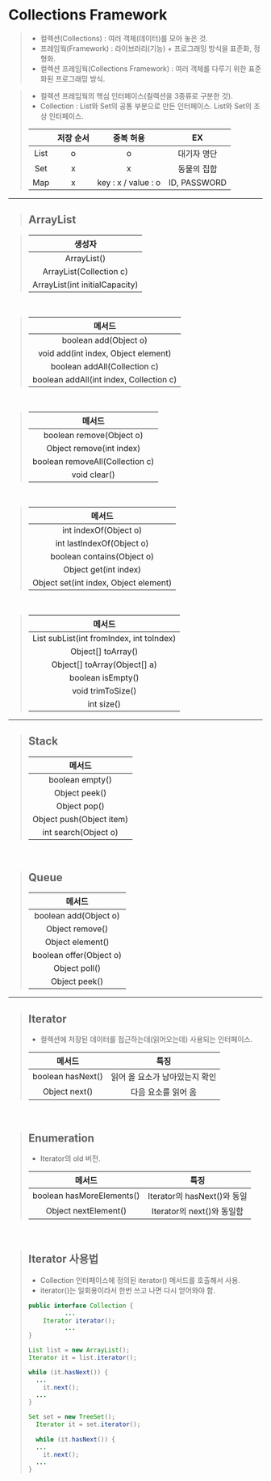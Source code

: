 # Collections Framework

> - 컬렉션(Collections) : 여러 객체(데이터)를 모아 놓은 것.
> - 프레임웍(Framework) : 라이브러리(기능) + 프로그래밍 방식을 표준화, 정형화.
> - 컬렉션 프레임웍(Collections Framework) : 여러 객체를 다루기 위한 표준화된 프로그래밍 방식.

> - 컬렉션 프레임웍의 핵심 인터페이스(컬렉션을 3종류로 구분한 것).
> - Collection : List와 Set의 공통 부분으로 만든 인터페이스. List와 Set의 조상 인터페이스.
>
> |   | 저장 순서 | 중복 허용 | EX |
> |:---:|:---:|:---:|:---:|
> | List | o | o | 대기자 명단 |
> | Set | x | x | 동물의 집합 |
> | Map | x | key : x / value : o | ID, PASSWORD |

___

> ## ArrayList

> | 생성자 |
> |:----:|
> | ArrayList() |
> | ArrayList(Collection c) |
> | ArrayList(int initialCapacity) |

<br>

> | 메서드 |
> |:----:|
> | boolean add(Object o) |
> | void add(int index, Object element) |
> | boolean addAll(Collection c) |
> | boolean addAll(int index, Collection c) |

<br>

> | 메서드 |
> |:----:|
> | boolean remove(Object o) |
> | Object remove(int index) |
> | boolean removeAll(Collection c) |
> | void clear() |

<br>

> | 메서드 |
> |:----:|
> | int indexOf(Object o) |
> | int lastIndexOf(Object o) |
> | boolean contains(Object o) |
> | Object get(int index) |
> | Object set(int index, Object element) |

<br>

> | 메서드 |
> |:----:|
> | List subList(int fromIndex, int toIndex) |
> | Object[] toArray() |
> | Object[] toArray(Object[] a) |
> | boolean isEmpty() |
> | void trimToSize() |
> | int size() |

___

> ## Stack
> 
> | 메서드 |
> |:----:|
> | boolean empty() |
> | Object peek() |
> | Object pop() |
> | Object push(Object item) |
> | int search(Object o) |

<br>

> ## Queue
> 
> | 메서드 |
> |:----:|
> | boolean add(Object o) |
> | Object remove() |
> | Object element() |
> | boolean offer(Object o) |
> | Object poll() |
> | Object peek() |

___

> ## Iterator
> - 컬렉션에 저장된 데이터를 접근하는데(읽어오는데) 사용되는 인터페이스.
> 
> | 메서드 | 특징 |
> |:----:|:----:|
> | boolean hasNext() | 읽어 올 요소가 남아있는지 확인 |
> | Object next() | 다음 요소를 읽어 옴 |

<br>

> ## Enumeration
> - Iterator의 old 버전.
> 
> | 메서드 | 특징 |
> |:----:|:----:|
> | boolean hasMoreElements() | Iterator의 hasNext()와 동일 |
> | Object nextElement() | Iterator의 next()와 동일함 |

<br>

> ## Iterator 사용법
> - Collection 인터페이스에 정의된 iterator() 메서드를 호출해서 사용.
> - iterator()는 일회용이라서 한번 쓰고 나면 다시 얻어와야 함.
> 
> ```java
> public interface Collection {
>           ...
>     Iterator iterator();
>           ...
> }
> ```
> 
> ```java
> List list = new ArrayList();
> Iterator it = list.iterator();
> 
> while (it.hasNext()) {
>	...
>	  it.next();
>   ...
> }
> ```
> 
> ```java
> Set set = new TreeSet();
>	Iterator it = set.iterator();
>	
>	while (it.hasNext()) {
>	...
>	  it.next();
>   ...
> }
> ```

